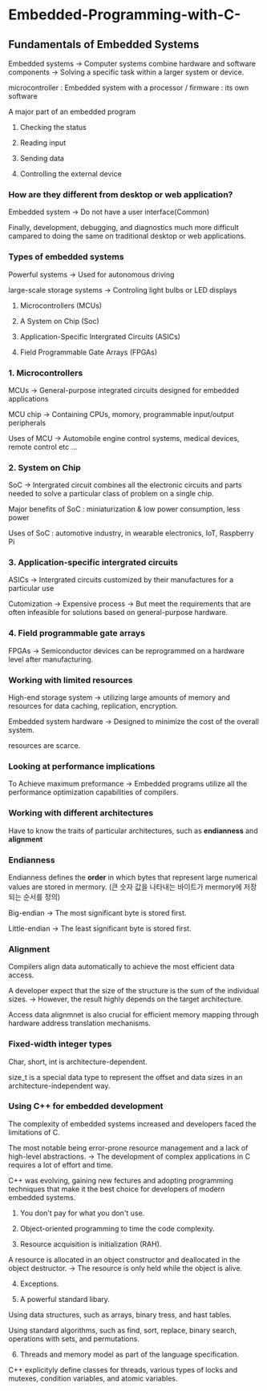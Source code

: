 # Embedded-Programming-with-C-

## Fundamentals of Embedded Systems

Embedded systems -> Computer systems combine hardware and software components -> Solving a specific task within a larger system or device.

microcontroller : Embedded system with a processor / firmware : its own software

A major part of an embedded program

1. Checking the status

2. Reading input

3. Sending data

4. Controlling the external device

### How are they different from desktop or web application?

Embedded system -> Do not have a user interface(Common) 

Finally, development, debugging, and diagnostics much more difficult campared to doing the same on traditional desktop or web applications.

### Types of embedded systems

Powerful systems -> Used for autonomous driving

large-scale storage systems -> Controling light bulbs or LED displays

1. Microcontrollers (MCUs)

2. A System on Chip (Soc)

3. Application-Specific Intergrated Circuits (ASICs)

4. Field Programmable Gate Arrays (FPGAs)

### 1. Microcontrollers

MCUs -> General-purpose integrated circuits designed for embedded applications

MCU chip -> Containing CPUs, momory, programmable input/output peripherals 

Uses of MCU -> Automobile engine control systems, medical devices, remote control etc ...

### 2. System on Chip

SoC -> Intergrated circuit combines all the electronic circuits and parts needed to solve a particular class of problem on a single chip.

Major benefits of SoC : miniaturization & low power consumption, less power

Uses of SoC : automotive industry, in wearable electronics, IoT, Raspberry Pi 

### 3. Application-specific intergrated circuits

ASICs -> Intergrated circuits customized by their manufactures for a particular use 

Cutomization -> Expensive process -> But meet the requirements that are often infeasible for solutions based on general-purpose hardware.

### 4. Field programmable gate arrays

FPGAs -> Semiconductor devices can be reprogrammed on a hardware level after manufacturing.

### Working with limited resources

High-end storage system -> utilizing large amounts of memory and resources for data caching, replication, encryption.

Embedded system hardware -> Designed to minimize the cost of the overall system. 

resources are scarce.

### Looking at performance implications

To Achieve maximum preformance -> Embedded programs utilize all the performance optimization capabilities of compilers.

### Working with different architectures

Have to know the traits of particular architectures, such as **endianness** and **alignment**

### Endianness 

Endianness defines the **order** in which bytes that represent large numerical values are stored in mermory. (큰 숫자 값을 나타내는 바이트가 mermory에 저장되는 순서를 정의)

Big-endian -> The most significant byte is stored first.

Little-endian -> The least significant byte is stored first.

### Alignment

Compilers align data automatically to achieve the most efficient data access.

A developer expect that the size of the structure is the sum of the individual sizes. -> However, the result highly depends on the target architecture.

Access data alignmnet is also crucial for efficient memory mapping through hardware address translation mechanisms.

### Fixed-width integer types

Char, short, int is architecture-dependent.

size_t is a special data type to represent the offset and data sizes in an architecture-independent way.

### Using C++ for embedded development

The complexity of embedded systems increased and developers faced the limitations of C.

The most notable being error-prone resource management and a lack of high-level abstractions. -> The development of complex applications in C requires a lot of effort and time.

C++ was evolving, gaining new fectures and adopting programming techniques that make it the best choice for developers of modern embedded systems.

1. You don't pay for what you don't use.

2. Object-oriented programming to time the code complexity.

3. Resource acquisition is initialization (RAH).

A resource is allocated in an object constructor and deallocated in the object destructor. -> The resource is only held while the object is alive.

4. Exceptions.

5. A powerful standard libary.

Using data structures, such as arrays, binary tress, and hast tables.

Using standard algorithms, such as find, sort, replace, binary search, operations with sets, and permutations.

6. Threads and memory model as part of the language specification.

C++ explicityly define classes for threads, various types of locks and mutexes, condition variables, and atomic variables.















